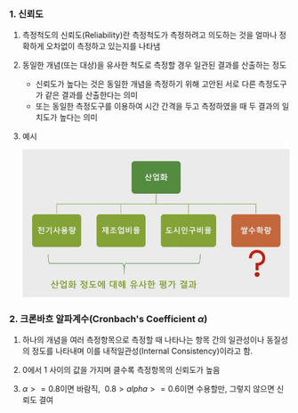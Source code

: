 ### 1. 신뢰도
1. 측정척도의 신뢰도(Reliability)란 측정척도가 측정하려고 의도하는 것을 얼마나 정확하게 오차없이 측정하고 있는지를 나타냄

2. 동일한 개념(또는 대상)을 유사한 척도로 측정할 경우 일관된 결과를 산출하는 정도
    - 신뢰도가 높다는 것은 동일한 개념을 측정하기 위해 고안된 서로 다른 측정도구가 같은 결과를 산출한다는 의미
    - 또는 동일한 측정도구를 이용하여 시간 간격을 두고 측정하였을 때 두 결과의 일치도가 높다는 의미

3. 예시

    <img src="../Img/Reliability_Analysis_1.jpg">

### 2. 크론바흐 알파계수(Cronbach's Coefficient $\alpha$)

1. 하나의 개념을 여러 측정항목으로 측정할 때 나타나는 항목 간의 일관성이나 동질성의 정도를 나타내며 이를 내적일관성(Internal Consistency)이라고 함.

2. 0에서 1 사이의 값을 가지며 클수록 측정항목의 신뢰도가 높음

3. $\alpha >= 0.8$이면 바람직, $\ 0.8 > alpha >= 0.6$이면 수용할만, 그렇지 않으면 신뢰도 결여